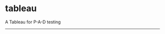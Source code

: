 tableau
=======

A Tableau for P-A-D testing
 
 
 
---------------------------------------------------------------------------------------------------------------------------------------------